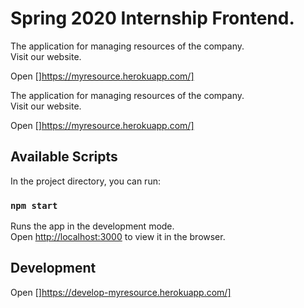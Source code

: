 # Spring 2020 Internship Frontend.

The application for managing resources of the company.<br/>
Visit our website.

Open []https://myresource.herokuapp.com/]

The application for managing resources of the company.<br/>
Visit our website.

Open []https://myresource.herokuapp.com/]

## Available Scripts

In the project directory, you can run:

### `npm start`

Runs the app in the development mode.<br />
Open [http://localhost:3000](http://localhost:3000) to view it in the browser.

## Development

Open []https://develop-myresource.herokuapp.com/]

